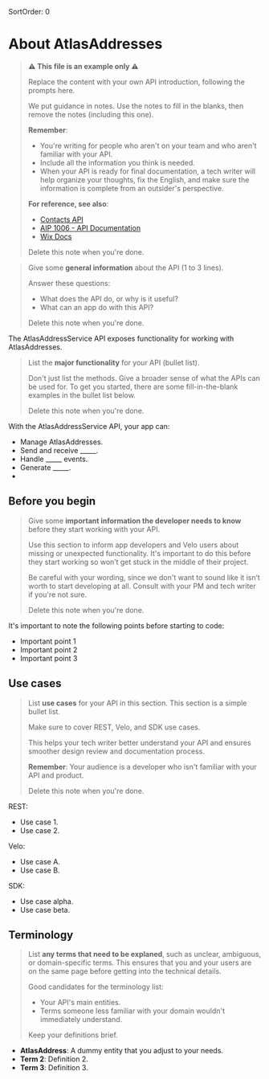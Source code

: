 SortOrder: 0
# About AtlasAddresses

> __⚠ This file is an example only ⚠__
>
> Replace the content with your own API introduction,
> following the prompts here.
>
> We put guidance in notes. Use the notes to fill in the blanks,
> then remove the notes (including this one).
>
> __Remember__:
>
> - You're writing for people who aren't on your team
>   and who aren't familiar with your API.
> - Include all the information you think is needed.
> - When your API is ready for final documentation,
>   a tech writer will help organize your thoughts,
>   fix the English,
>   and make sure the information is complete from an outsider's perspective.
>
> __For reference, see also__:
>
> - [Contacts API](https://dev.wix.com/api/rest/contacts)
> - [AIP 1006 - API Documentation](https://bo.wix.com/wix-docs/rnd/p13n-guidelines---aips/guidance-aips/wix-api-basics/\[1006]-documentation)
> - [Wix Docs](https://bo.wix.com/wix-docs/rnd/wix-docs/wix-docs/introduction)
>
> Delete this note when you're done.

> Give some **general information** about the API (1 to 3 lines).
>
> Answer these questions:
>
> - What does the API do, or why is it useful?
> - What can an app do with this API?
>
> Delete this note when you're done.

The AtlasAddressService API exposes functionality for working with AtlasAddresses.

> List the **major functionality** for your API (bullet list).
>
> Don't just list the methods.
> Give a broader sense of what the APIs can be used for.
> To get you started, there are some fill-in-the-blank examples
> in the bullet list below.
>
> Delete this note when you're done.

With the AtlasAddressService API, your app can:

- Manage AtlasAddresses.
- Send and receive _____.
- Handle _____ events.
- Generate _____.
- 

## Before you begin

> Give some **important information the developer needs to know**
> before they start working with your API.
>
> Use this section to inform app developers and Velo users
> about missing or unexpected functionality.
> It's important to do this before they start working
> so won’t get stuck in the middle of their project.
>
> Be careful with your wording,
> since we don't want to sound like it isn’t worth to start developing at all.
> Consult with your PM and tech writer if you're not sure.
>
> Delete this note when you're done.

It's important to note the following points before starting to code:

- Important point 1
- Important point 2
- Important point 3

## Use cases

> List **use cases** for your API in this section.
> This section is a simple bullet list.
>
> Make sure to cover REST, Velo, and SDK use cases.
>
> This helps your tech writer better understand your API
> and ensures smoother design review and documentation process.
>
> **Remember**:
> Your audience is a developer who isn't familiar with your API and product.
>
> Delete this note when you're done.

REST:

- Use case 1.
- Use case 2.

Velo:

- Use case A.
- Use case B.

SDK:

- Use case alpha.
- Use case beta.

## Terminology

> List **any terms that need to be explaned**,
> such as unclear, ambiguous, or domain-specific terms.
> This ensures that you and your users are on the same page
> before getting into the technical details.
>
> Good candidates for the terminology list:
>
> - Your API's main entities.
> - Terms someone less familiar with your domain wouldn't immediately understand.
>
> Keep your definitions brief.

- **AtlasAddress**: A dummy entity that you adjust to your needs.
- **Term 2**: Definition 2.
- **Term 3**: Definition 3.
